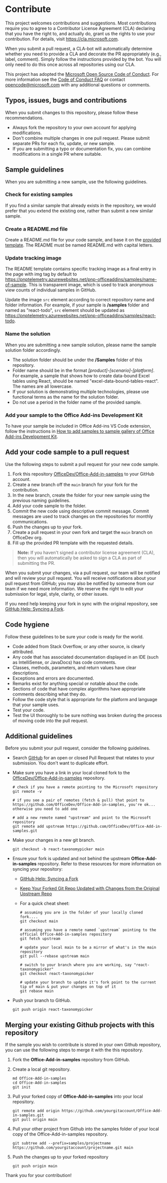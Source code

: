 # Contribute

This project welcomes contributions and suggestions. Most contributions require you to
agree to a Contributor License Agreement (CLA) declaring that you have the right to,
and actually do, grant us the rights to use your contribution. For details, visit
https://cla.microsoft.com.

When you submit a pull request, a CLA-bot will automatically determine whether you need
to provide a CLA and decorate the PR appropriately (e.g., label, comment). Simply follow the
instructions provided by the bot. You will only need to do this once across all repositories using our CLA.

This project has adopted the [Microsoft Open Source Code of Conduct](https://opensource.microsoft.com/codeofconduct/).
For more information see the [Code of Conduct FAQ](https://opensource.microsoft.com/codeofconduct/faq/)
or contact [opencode@microsoft.com](mailto:opencode@microsoft.com) with any additional questions or comments.

## Typos, issues, bugs and contributions

When you submit changes to this repository, please follow these recommendations.

* Always fork the repository to your own account for applying modifications.
* Don't combine multiple changes in one pull request. Please submit separate PRs for each fix, update, or new sample.
* If you are submitting a typo or documentation fix, you can combine modifications in a single PR where suitable.

## Sample guidelines

When you are submitting a new sample, use the following guidelines.

### Check for existing samples
If you find a similar sample that already exists in the repository, we would prefer that you extend the existing one, rather than submit a new similar sample.

### Create a README.md file
Create a README.md file for your code sample, and base it on the [provided template](/Templates/readme-template.md). The README must be named README.md with capital letters.

### Update tracking image
The README template contains specific tracking image as a final entry in the page with img tag by default to https://pnptelemetry.azurewebsites.net/pnp-officeaddins/samples/name-of-sample. This is transparent image, which is used to track anonymous view counts of individual samples in GitHub.

Update the image `src` element according to correct repository name and folder information. For example, if your sample is **/samples** folder and named as "react-todo", `src` element should be updated as https://pnptelemetry.azurewebsites.net/pnp-officeaddins/samples/react-todo.

### Name the solution
When you are submitting a new sample solution, please name the sample solution folder accordingly.

* The solution folder should be under the **/Samples** folder of this repository.
* Folder name should be in the format *[product]-[scenario]-[platform]*. For example, a sample that shows how to create data-bound Excel tables using React, should be named "excel-data-bound-tables-react". The names are all lowercase.
* If your solution is demonstrating multiple technologies, please use functional terms as the name for the solution folder.
* Do not use a period in the folder name of the provided sample.

### Add your sample to the Office Add-ins Development Kit
To have your sample be included in Office Add-ins VS Code extension, follow the instructions in [How to add samples to sample gallery of Office Add-ins Development Kit](./ADD_SAMPLE_INTO_DEV_KIT.md).

## Add your code sample to a pull request

Use the following steps to submit a pull request for your new code sample.

1. Fork this repository [OfficeDev/Office-Add-in-samples](https://github.com/OfficeDev/Office-Add-in-samples) to your GitHub account.
2. Create a new branch off the `main` branch for your fork for the contribution.
3. In the new branch, create the folder for your new sample using the previous naming guidelines.
4. Add your code sample to the folder.
5. Commit the new code using descriptive commit message. Commit messages are used to track changes on the repositories for monthly communications.
6. Push the changes up to your fork.
7. Create a pull request in your own fork and target the `main` branch on OfficeDev org.
8. Fill up the provided PR template with the requested details.

> **Note:** If you haven't signed a contributor license agreement (CLA), then you will automatically be asked to sign a CLA as part of submitting the PR.

When you submit your changes, via a pull request, our team will be notified and will review your pull request. You will receive notifications about your pull request from GitHub; you may also be notified by someone from our team if we need more information. We reserve the right to edit your submission for legal, style, clarity, or other issues.

If you need help keeping your fork in sync with the original repository, see [GitHub Help: Syncing a Fork](https://help.github.com/articles/syncing-a-fork/).

## Code hygiene

Follow these guidelines to be sure your code is ready for the world.

* Code added from Stack Overflow, or any other source, is clearly attributed.
* Any code that has associated documentation displayed in an IDE (such as IntelliSense, or JavaDocs) has code comments.
* Classes, methods, parameters, and return values have clear descriptions.
* Exceptions and errors are documented.
* Remarks exist for anything special or notable about the code.
* Sections of code that have complex algorithms have appropriate comments describing what they do.
* Follow the code style that is appropriate for the platform and language that your sample uses.
* Test your code.
* Test the UI thoroughly to be sure nothing was broken during the process of moving code into the pull request.

## Additional guidelines

Before you submit your pull request, consider the following guidelines.

* Search [GitHub](https://github.com/OfficeDev/Office-Add-in-samples/pulls) for an open or closed Pull Request
  that relates to your submission. You don't want to duplicate effort.

* Make sure you have a link in your local cloned fork to the [OfficeDev/Office-Add-in-samples](https://github.com/OfficeDev/Office-Add-in-samples) repository.

  ```shell
  # check if you have a remote pointing to the Microsoft repository
  git remote -v

  # if you see a pair of remotes (fetch & pull) that point to https://github.com/OfficeDev/Office-Add-in-samples, you're ok... otherwise you need to add one

  # add a new remote named "upstream" and point to the Microsoft repository
  git remote add upstream https://github.com/OfficeDev/Office-Add-in-samples.git
  ```

* Make your changes in a new git branch.

  ```shell
  git checkout -b react-taxonomypicker main
  ```

* Ensure your fork is updated and not behind the upstream **Office-Add-in-samples** repository. Refer to these resources for more information on syncing your repository:
  * [GitHub Help: Syncing a Fork](https://help.github.com/articles/syncing-a-fork/)
  * [Keep Your Forked Git Repo Updated with Changes from the Original Upstream Repo](http://www.andrewconnell.com/blog/keep-your-forked-git-repo-updated-with-changes-from-the-original-upstream-repo)
  * For a quick cheat sheet:

    ```shell
    # assuming you are in the folder of your locally cloned fork....
    git checkout main

    # assuming you have a remote named `upstream` pointing to the official Office-Add-in-samples repository
    git fetch upstream

    # update your local main to be a mirror of what's in the main repository
    git pull --rebase upstream main

    # switch to your branch where you are working, say "react-taxonomypicker"
    git checkout react-taxonomypicker

    # update your branch to update it's fork point to the current tip of main & put your changes on top of it
    git rebase main
    ```

* Push your branch to GitHub.

  ```shell
  git push origin react-taxonomypicker
  ```

## Merging your existing Github projects with this repository

If the sample you wish to contribute is stored in your own Github repository, you can use the following steps to merge it with the this repository.

1. Fork the **Office-Add-in-samples** repository from GitHub.

1. Create a local git repository.

    ```shell
    md Office-Add-in-samples
    cd Office-Add-in-samples
    git init
    ```

1. Pull your forked copy of **Office-Add-in-samples** into your local repository.

    ```shell
    git remote add origin https://github.com/yourgitaccount/Office-Add-in-samples.git
    git pull origin main
    ```

1. Pull your other project from Github into the samples folder of your local copy of the Office-Add-in-samples repository.

    ```shell
    git subtree add --prefix=samples/projectname https://github.com/yourgitaccount/projectname.git main
    ```

1. Push the changes up to your forked repository

    ```shell
    git push origin main
    ```

Thank you for your contribution!
